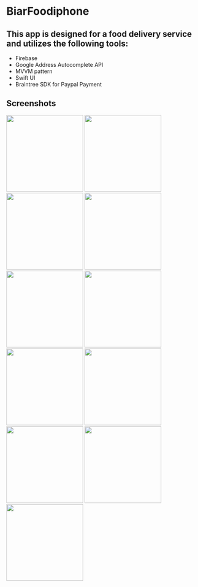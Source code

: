 # BiarFoodiphone

## This app is designed for a food delivery service and utilizes the following tools:

- Firebase
- Google Address Autocomplete API
- MVVM pattern
- Swift UI
- Braintree SDK for Paypal Payment

## Screenshots

<img src="https://github.com/Emami-114/BiarFoodiphone/assets/114245656/5a858c65-08d2-48c3-bdac-9a97ab60d91d" width="200">
<img src="https://github.com/Emami-114/BiarFoodiphone/assets/114245656/cb99c705-702c-4957-8199-982f40922150" width="200">
<img src="https://github.com/Emami-114/BiarFoodiphone/assets/114245656/b595d8f1-7513-4d51-a69b-00a4151b2c18" width="200">
<img src="https://github.com/Emami-114/BiarFoodiphone/assets/114245656/fcff72e2-0580-4e71-865d-39992556946e" width="200">
<img src="https://github.com/Emami-114/BiarFoodiphone/assets/114245656/5de8fded-8c36-4f61-83df-29e155ab54b3" width="200">
<img src="https://github.com/Emami-114/BiarFoodiphone/assets/114245656/e13e6d2b-16ac-423f-a3cb-9c074cb78e94" width="200">
<img src="https://github.com/Emami-114/BiarFoodiphone/assets/114245656/a697331e-ffcd-444d-87dc-43e83f7b1bc7" width="200">
<img src="https://github.com/Emami-114/BiarFoodiphone/assets/114245656/4e225915-81f4-43af-9b5f-c3b9abbd8656" width="200">
<img src="https://github.com/Emami-114/BiarFoodiphone/assets/114245656/6c9bc9ba-e5db-42a7-a8ff-fa4c7cbdee79" width="200">
<img src="https://github.com/Emami-114/BiarFoodiphone/assets/114245656/089abbcc-a401-48dc-812a-fa540105b3b9" width="200">
<img src="https://github.com/Emami-114/BiarFoodiphone/assets/114245656/78b26a90-6c0f-4036-a711-73d77f91bc43" width="200">

